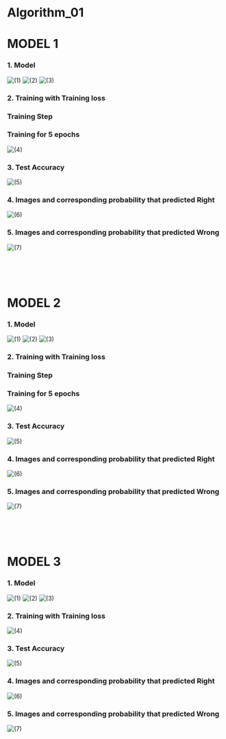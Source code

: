 # Algorithm_01

# MODEL 1
### 1. Model
![(1)](https://user-images.githubusercontent.com/29909344/121538090-78996000-ca3f-11eb-83f3-e9c307a5782d.png)
![(2)](https://user-images.githubusercontent.com/29909344/121538131-7f27d780-ca3f-11eb-8121-3868562fe81d.png)
![(3)](https://user-images.githubusercontent.com/29909344/121538151-8353f500-ca3f-11eb-8469-32ed026426aa.png)


### 2. Training with Training loss
### Training Step
### Training for 5 epochs
![(4)](https://user-images.githubusercontent.com/29909344/121538198-8cdd5d00-ca3f-11eb-8d87-b239f66d65d4.png)


### 3. Test Accuracy
![(5)](https://user-images.githubusercontent.com/29909344/121538262-9e266980-ca3f-11eb-96e7-ec512cf9d67f.png)


### 4. Images and corresponding probability that predicted Right
![(6)](https://user-images.githubusercontent.com/29909344/121538305-a67ea480-ca3f-11eb-96d5-0bca25033bb7.png)


### 5. Images and corresponding probability that predicted Wrong
![(7)](https://user-images.githubusercontent.com/29909344/121538371-b1d1d000-ca3f-11eb-86fe-a32061dda441.png)

<br/>
<br/>
<br/>

# MODEL 2
### 1. Model
![(1)](https://user-images.githubusercontent.com/29909344/121541602-6c62d200-ca42-11eb-8cd2-16ef6b2c694d.png)
![(2)](https://user-images.githubusercontent.com/29909344/121541618-6f5dc280-ca42-11eb-8c5a-fbd608a739d1.png)
![(3)](https://user-images.githubusercontent.com/29909344/121541630-71c01c80-ca42-11eb-9b33-abcc50ac2d4e.png)


### 2. Training with Training loss
### Training Step
### Training for 5 epochs
![(4)](https://user-images.githubusercontent.com/29909344/121541652-771d6700-ca42-11eb-9859-696d74b9697b.png)


### 3. Test Accuracy
![(5)](https://user-images.githubusercontent.com/29909344/121541711-813f6580-ca42-11eb-92ba-04869a22c830.png)


### 4. Images and corresponding probability that predicted Right
![(6)](https://user-images.githubusercontent.com/29909344/121541731-84d2ec80-ca42-11eb-842d-bc4a36d14ae6.png)


### 5. Images and corresponding probability that predicted Wrong
![(7)](https://user-images.githubusercontent.com/29909344/121541755-88ff0a00-ca42-11eb-81f2-4b55f34e4660.png)

<br/>
<br/>
<br/>

# MODEL 3
### 1. Model
![(1)](https://user-images.githubusercontent.com/29909344/121541791-8f8d8180-ca42-11eb-85e9-35db0abdc1fd.png)
![(2)](https://user-images.githubusercontent.com/29909344/121541804-91efdb80-ca42-11eb-8271-fefc6b90c862.png)
![(3)](https://user-images.githubusercontent.com/29909344/121541817-94523580-ca42-11eb-9b1e-67530dd44e3e.png)


### 2. Training with Training loss
![(4)](https://user-images.githubusercontent.com/29909344/121548078-b0a4a100-ca47-11eb-8d86-2247c0a793d1.png)


### 3. Test Accuracy
![(5)](https://user-images.githubusercontent.com/29909344/121541873-9ddb9d80-ca42-11eb-8ae6-aea267655f68.png)


### 4. Images and corresponding probability that predicted Right
![(6)](https://user-images.githubusercontent.com/29909344/121541889-a207bb00-ca42-11eb-9a2d-2a796eec895a.png)


### 5. Images and corresponding probability that predicted Wrong
![(7)](https://user-images.githubusercontent.com/29909344/121541908-a502ab80-ca42-11eb-9b06-1b8a9d9d189c.png)

